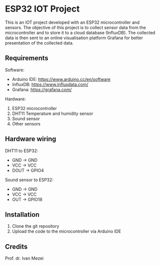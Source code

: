 # ESP32 IOT Project

This is an IOT project developed with an ESP32 microcontroller and sensors.
The objective of this project is to collect sensor data from the microcontroller and to store it to a cloud database (InfluxDB). The collected data is then sent to an online visualisation platform Grafana for better presentation of the collected data. 

## Requirements

 Software: 

 * Arduino IDE: https://www.arduino.cc/en/software
 * InfluxDB: https://www.influxdata.com/
 * Grafana: https://grafana.com/

 Hardware: 

 1. ESP32 microcontroller
 2. DHT11 Temperature and humidity sensor 
 3. Sound sensor 
 4. Other sensors
    

## Hardware wiring 

   DHT11 to ESP32:
   
   * GND -> GND 
   * VCC -> VCC
   * DOUT -> GPIO4
   


 Sound sensor to ESP32:
  
   * GND -> GND 
   * VCC -> VCC
   * OUT -> GPIO18



## Installation

1. Clone the git repository
2. Upload the code to the microcontroller via Arduino IDE

## Credits

Prof. dr. Ivan Mezei

